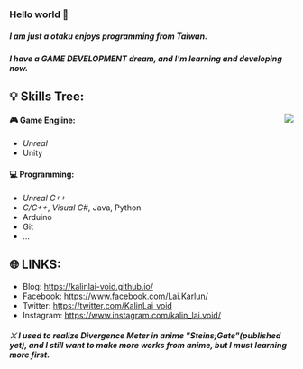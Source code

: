 ### Hello world 👋

##### I am just a otaku enjoys programming from Taiwan.
##### I have a GAME DEVELOPMENT dream, and I'm learning and developing now.

💡 Skills Tree: 
---
<p><img align="right" src="https://github-readme-stats.vercel.app/api?username=KalinLai-void&show_icons=true&theme=city_lights"></p>

#### 🎮 Game Engiine:
- *Unreal*
- Unity
#### 💻 Programming: 
- *Unreal C++*
- *C/C++*, *Visual C#*, Java, Python
- Arduino
- Git
- ...

🌐 LINKS:
---
- Blog: https://kalinlai-void.github.io/
- Facebook: https://www.facebook.com/Lai.Karlun/
- Twitter: https://twitter.com/KalinLai_void
- Instagram: https://www.instagram.com/kalin_lai.void/

##### ⚔ I used to realize Divergence Meter in anime "Steins;Gate"(published yet), and I still want to make more works from anime, but I must learning more first.


